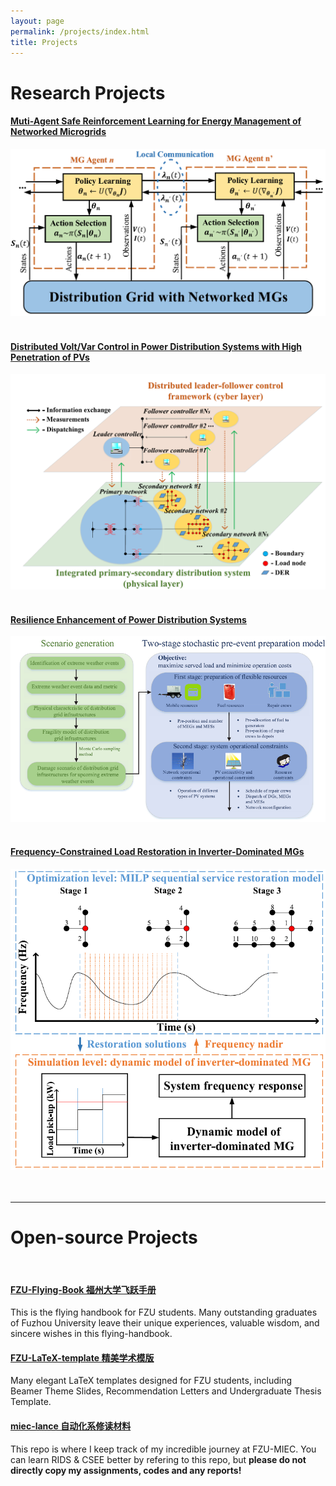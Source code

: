```yaml
---
layout: page
permalink: /projects/index.html
title: Projects
---
```


# Research Projects

#### [Muti-Agent Safe Reinforcement Learning for Energy Management of Networked Microgrids](https://QZZ2023.github.io/mypaper/TSG_RL_2.pdf)

<center>
<img src="/images/MASRL_MGs.png">
</center>
<br>

#### [Distributed Volt/Var Control in Power Distribution Systems with High Penetration of PVs](https://QZZ2023.github.io/mypaper/CVR_2.pdf)

<center>
<img src="/images/Dis_VVO.png">
</center>
<br>

#### [Resilience Enhancement of Power Distribution Systems](https://QZZ2023.github.io/mypaper/RSER_RES_1.pdf)

<center>
<img src="/images/Res_pre.png">
</center>

<br>

#### [Frequency-Constrained Load Restoration in Inverter-Dominated MGs](https://QZZ2023.github.io/mypaper/TSG_RES_2.pdf )

<center>
<img src="/images/Res_post.png">
</center>
<br>

<br>

---

# Open-source Projects

<br>

#### [FZU-Flying-Book 福州大学飞跃手册](https://fzu-fly.online/)

This is the flying handbook for FZU students. Many outstanding graduates of Fuzhou University leave their unique experiences, valuable wisdom, and sincere wishes in this flying-handbook.

#### [FZU-LaTeX-template 精美学术模版](https://github.com/GuangLun2000/FZU-latex-template)

Many elegant LaTeX templates designed for FZU students, including Beamer Theme Slides, Recommendation Letters and Undergraduate Thesis Template.

#### [miec-lance 自动化系修读材料](https://github.com/GuangLun2000/miec-lance )

This repo is where I keep track of my incredible journey at FZU-MIEC. You can learn RIDS & CSEE better by refering to this repo, but **please do not directly copy my assignments, codes and any reports!**
